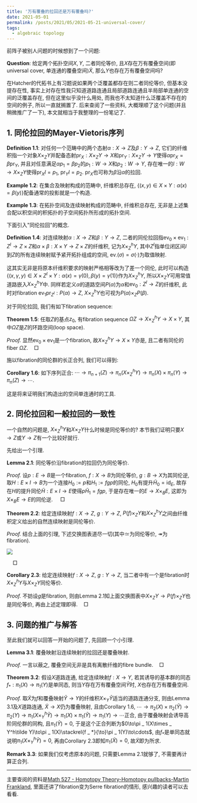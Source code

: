 ```yaml
---
title: '万有覆叠的拉回还是万有覆叠吗?'
date: 2021-05-01
permalink: /posts/2021/05/2021-05-21-universal-cover/
tags:
  - algebraic topology
---
```


前阵子被别人问题的时候想到了一个问题: 

**Question**: 给定两个拓扑空间$X,Y$, 二者同伦等价, 且$X$存在万有覆叠空间(即universal cover, 单连通的覆叠空间)$\tilde X$, 那么$Y$也存在万有覆叠空间吗? 

在Hatcher的代拓书上有习题说如果两个泛覆盖都存在则二者同伦等价, 但基本没提存在性, 事实上对存在性我只知道道路连通且局部道路连通且半局部单连通的空间的泛覆盖存在, 但在这里似乎没什么用处, 而我也不太知道什么泛覆盖不存在的空间的例子, 所以一直就搁置了. 后来查阅了一些资料, 大概理顺了这个问题(并且稍微推广了一下), 本文就相当于我整理的一份笔记了. 

## 1. 同伦拉回的Mayer-Vietoris序列

**Definition 1.1**: 对任何一个范畴中的两个态射$\alpha: X\to Z$及$\beta: Y\to Z$, 它们的纤维积指一个对象$X\times _ ZY$并配备态射$\mbox{pr} _ X:X\times _ ZY\to X$和$\mbox{pr} _ Y:X\times _ ZY\to Y$使得$\alpha\mbox{pr} _ X=\beta\mbox{pr} _ Y$, 并且对任意满足$\alpha p _ 1=\beta p _ 2$的$p _ 1:W\to X$和$p _ 2:W\to Y$, 存在唯一的$l: W\to X\times _ ZY$使得$\mbox{pr} _ X l=p _ 1$, $\mbox{pr} _ Y l=p _ 2$. $\mbox{pr} _ X$也可称为$\beta$沿$\alpha$的拉回. 

**Example 1.2**: 在集合及映射构成的范畴中, 纤维积总存在, $\{(x,y)\in X\times Y:\alpha(x)=\beta(y)\}$配备通常的投影就是一个构造. 

**Example 1.3**: 在拓扑空间及连续映射构成的范畴中, 纤维积总存在, 无非是上述集合配以积空间的积拓扑的子空间拓扑所形成的拓扑空间.

下面引入"同伦拉回"的概念. 

**Definition 1.4**: 对连续映射$\alpha:X\to Z$和$\beta: Y\to Z$, 二者的同伦拉回指$\mbox{ev} _ 0\times\mbox{ev} _ 1:Z^I\to Z\times Z$和$\alpha\times\beta: X\times Y\to Z\times Z$的纤维积, 记为$X\times _ Z^h Y$, 其中$Z^I$指单位闭区间$I$到$Z$的所有连续映射赋予紧开拓扑组成的空间, $\mbox{ev} _ \cdot(\sigma)=\sigma(\cdot)$为取值映射. 

这其实无非是将原本纤维积要求的映射严格相等改为了差一个同伦, 此时可以构造$\{(x,\gamma,y)\in X\times Z^I\times Y:\alpha(x)=\gamma(0),\beta(y)=\gamma(1)\}$作为$X\times _ Z^hY$, 所以$X\times _ ZY$可用常值道路嵌入$X\times _ Z^hY$中. 同样若定义$\alpha$的道路空间$P(\alpha)$为$\alpha$和$\mbox{ev} _ 0:Z^I\to Z$的纤维积, 此时对fibration $\mbox{ev} _ 1\mbox{pr} _ {Z^I}:P(\alpha)\to Z$, $X\times _ Z^h Y$也可视为$P(\alpha)\times _ Z P(\beta)$.

对于同伦拉回, 我们有如下fibration sequence: 

**Theorem 1.5**: 任取$Z$的基点$z _ 0$, 有fibration sequence $\Omega Z\to X\times _ Z^h Y\to X\times Y$, 其中$\Omega Z$是$Z$的环路空间(loop space).

*Proof.* 显然$\mbox{ev} _ 0\times\mbox{ev} _ 1$是一个fibration, 故$X\times _ Z^h Y\to X\times Y$亦是, 且二者有同伦的fiber $\Omega Z$.$\quad\Box$

施以fibration的同伦群的长正合列, 我们可以得到: 

**Corollary 1.6**: 如下序列正合: $\cdots\to\pi _ {n+1}(Z)\to\pi _ n(X\times _ Z^h Y)\to\pi _ n(X)\times\pi _ n(Y)\to\pi _ n(Z)\to\cdots$.

这是将来证明我们构造出的空间单连通时的工具.

## 2. 同伦拉回和一般拉回的一致性

一个自然的问题是, $X\times _ Z^h Y$和$X\times _ Z Y$什么时候是同伦等价的? 本节我们证明只要$X\to Z$或$Y\to Z$有一个比较好就行. 

先给出一个引理.

**Lemma 2.1**: 同伦等价沿fibration的拉回仍为同伦等价.

*Proof.* 设$p:E\to B$是一个fibration, $f:X\to B$为同伦等价, $g:B\to X$为其同伦逆, 取$H:E\times I\to B$为一个连接$H _ 0:=p$和$H _ 1:=fgp$的同伦, $H _ 0$有提升$\tilde H _ 0=\mbox{id} _ E$, 故存在$H$的提升同伦$\tilde H:E\times I\to E$使得$p\tilde H _ 1=fgp$, 于是存在唯一的$E\to X\times _ B E$, 这即为$X\times _ B E\to E$的同伦逆. $\quad\Box$

**Theorem 2.2**: 给定连续映射$f:X\to Z$, $g:Y\to Z$, $P(f)\times _ Z Y$和$X\times _ Z^h Y$之间由纤维积定义给出的自然连续映射是同伦等价. 

*Proof.* 结合上面的引理, 下述交换图表道尽一切(其中$\simeq$为同伦等价, $\twoheadrightarrow$为fibration).

<img src="https://llddeddym.github.io/images/2021-05-01.png"/>

$\quad\Box$

**Corollary 2.3**: 给定连续映射$f:X\to Z$, $g:Y\to Z$, 当二者中有一个是fibration时$X\times _ Z^hY$与$X\times _ ZY$同伦等价.

*Proof.* 不妨设$g$是fibration, 则由Lemma 2.1知上面交换图表中$X\times _ Z Y\to P(f)\times _ ZY$也是同伦等价, 再由上述定理即得.$\quad\Box$

## 3. 问题的推广与解答

至此我们就可以回答一开始的问题了, 先回顾一个小引理.

**Lemma 3.1**: 覆叠映射沿连续映射的拉回还是覆叠映射.

*Proof.* 一言以蔽之, 覆叠空间无非是具有离散纤维的fibre bundle.$\quad\Box$

**Theorem 3.2**: 假设$X$道路连通, 给定连续映射$f:X\to Y$, 若其诱导的基本群的同态$f _ *:\pi _ 1(X)\to\pi _ 1(Y)$是单同态, 则当$Y$存在万有覆叠空间$\tilde Y$时, $X$也存在万有覆叠空间.

*Proof.* 取$\tilde X$为$f$和覆叠映射$\tilde Y\to Y$的纤维积$X\times _ Y\tilde Y$适当的道路连通分支, 则由Lemma 3.1及$X$道路连通, $\tilde X\to X$仍为覆叠映射, 且由Corollary 1.6, $\cdots\to\pi _ 2(X)\times\pi _ 2(\tilde Y)\to\pi _ {2}(Y)\to\pi _ 1(X\times _ Y^h\tilde Y)\to\pi _ 1(X)\times\pi _ 1(\tilde Y)\to\pi _ 1(Y)\to\cdots$正合, 由于覆叠映射会诱导高阶同伦群的同构, 且$\pi _ 1(\tilde Y)=0$, 于是这个正合列断为$0\to\pi _ 1(X\times _ Y^h\tilde Y)\to\pi _ 1(X)\stackrel{f _ *}{\to}\pi _ 1(Y)\to\cdots$, 由$f _ *$是单同态就说明$\pi _ 1(X\times _ Y^h\tilde Y)=0$, 再由Corollary 2.3即知$\pi _ 1(\tilde X)=0$, 故$\tilde X$即为所求.

**Remark 3.3**: 如果我们仅考虑原本的问题, 只需要Lemma 2.1就够了, 不需要再计算正合列.

****

主要查阅的资料是[Math 527 - Homotopy Theory-Homotopy pullbacks-Martin Frankland](https://www.home.uni-osnabrueck.de/mfrankland/Math527/Math527_0308.pdf), 里面还讲了fibration变为Serre fibration的情形, 感兴趣的读者可以去看看. 